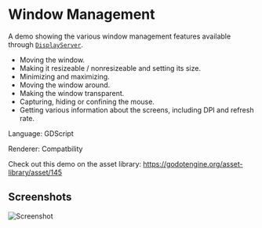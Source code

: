 # Window Management

A demo showing the various window management features available through
[`DisplayServer`](https://docs.godotengine.org/en/latest/classes/class_displayserver.html).

- Moving the window.
- Making it resizeable / nonresizeable and setting its size.
- Minimizing and maximizing.
- Moving the window around.
- Making the window transparent.
- Capturing, hiding or confining the mouse.
- Getting various information about the screens, including DPI and refresh rate.

Language: GDScript

Renderer: Compatbility

Check out this demo on the asset library: https://godotengine.org/asset-library/asset/145

## Screenshots

![Screenshot](screenshots/window_management.webp)
